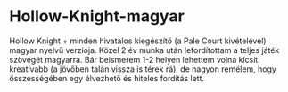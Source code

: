 # Hollow-Knight-magyar
Hollow Knight + minden hivatalos kiegészítő (a Pale Court kivételével) magyar nyelvű verziója. Közel 2 év munka után lefordítottam a teljes játék szövegét magyarra. Bár beismerem 1-2 helyen lehettem volna kicsit kreatívabb (a jövőben talán vissza is térek rá), de nagyon remélem, hogy összességében egy élvezhető és hiteles fordítás lett. 
